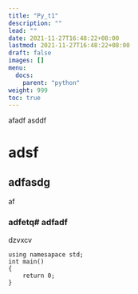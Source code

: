 ```yaml
---
title: "Py_t1"
description: ""
lead: ""
date: 2021-11-27T16:48:22+08:00
lastmod: 2021-11-27T16:48:22+08:00
draft: false
images: []
menu: 
  docs:
    parent: "python"
weight: 999
toc: true
---
```


afadf
asddf
# adsf
## adfasdg 
af
### adfetq# adfadf
dzvxcv
```
using namesapace std;
int main()
{
	return 0;	
}
```
